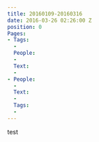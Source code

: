 ```yaml
---
title: 20160109-20160316
date: 2016-03-26 02:26:00 Z
position: 0
Pages:
- Tags:
  - 
  People:
  - 
  Text:
  - 
- People:
  - 
  Text:
  - 
  Tags:
  - 
---
```


test